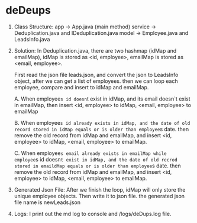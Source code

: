 # deDeups

1. Class Structure:
    app -> App.java (main method)
    service -> Deduplication.java and IDeduplication.java
    model -> Employee.java and LeadsInfo.java

2. Solution:
    In Deduplication.java, there are two hashmap (idMap and emailMap), idMap is stored as <id, employee>, 
    emailMap is stored as <email, employee>.
    
    First read the json file leads.json, and convert the json to LeadsInfo object, after we can get a list of employees.
    then we can loop each employee, compare and insert to idMap and emailMap.
   
    A. When employee`s id doesn`t exist in idMap, and its email doesn`t exist in emailMap, 
       then insert <id, employee> to idMap, <email, employee> to emailMap
   
    B. When employee`s id already exists in idMap, and the date of old record stored in idMap equals or is older than employee`s date. 
       then remove the old record from idMap and emailMap, and insert <id, employee> to idMap, <email, employee> to emailMap.
   
    C. When employee`s email already exists in emailMap while employee`s id doesn`t exist in idMap, and the date of old recrod stored in emaildMap equals or is older than employee`s date.
       then remove the old record from idMap and emailMap, and insert <id, employee> to idMap, <email, employee> to emailMap.
       
3. Generated Json File:
    After we finish the loop, idMap will only store the unique employee objects. Then write it to json file. 
    the generated json file name is newLeads.json
   
4. Logs:
    I print out the md log to console and /logs/deDups.log file.       
